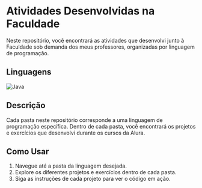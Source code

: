 # Atividades Desenvolvidas na Faculdade

Neste repositório, você encontrará as atividades que desenvolvi junto à Faculdade sob demanda dos meus professores, organizadas por linguagem de programação.

## Linguagens
![Java](https://img.shields.io/badge/Java-blue)

## Descrição

Cada pasta neste repositório corresponde a uma linguagem de programação específica. Dentro de cada pasta, você encontrará os projetos e exercícios que desenvolvi durante os cursos da Alura.

## Como Usar

1. Navegue até a pasta da linguagem desejada.
2. Explore os diferentes projetos e exercícios dentro de cada pasta.
3. Siga as instruções de cada projeto para ver o código em ação.
